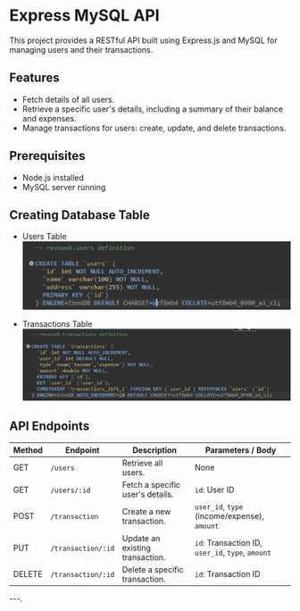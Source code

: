 # Express MySQL API

This project provides a RESTful API built using Express.js and MySQL for managing users and their transactions.

## Features

- Fetch details of all users.
- Retrieve a specific user's details, including a summary of their balance and expenses.
- Manage transactions for users: create, update, and delete transactions.

## Prerequisites

- Node.js installed
- MySQL server running

## Creating Database Table

- Users Table
  ![users](users.png)

- Transactions Table
  ![trans](trans.png)

## API Endpoints

| Method | Endpoint           | Description                      | Parameters / Body                                 |
| ------ | ------------------ | -------------------------------- | ------------------------------------------------- |
| GET    | `/users`           | Retrieve all users.              | None                                              |
| GET    | `/users/:id`       | Fetch a specific user's details. | `id`: User ID                                     |
| POST   | `/transaction`     | Create a new transaction.        | `user_id`, `type` (income/expense), `amount`      |
| PUT    | `/transaction/:id` | Update an existing transaction.  | `id`: Transaction ID, `user_id`, `type`, `amount` |
| DELETE | `/transaction/:id` | Delete a specific transaction.   | `id`: Transaction ID                              |

---.
